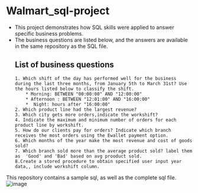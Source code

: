 # Walmart_sql-project
* This project demonstrates how SQL skills were applied to answer specific business problems.
* The business questions are listed below, and the answers are available in the same repository as the SQL file.
  ## List of business questions
      1. Which shift of the day has performed well for the business during the last three months, from January 5th to March 31st? Use the hours listed below to classify the shift.
          * Morning: BETWEEN "00:00:00" AND "12:00:00"
          * Afternoon : BETWEEN "12:01:00" AND "16:00:00"
          *  Night: hours after "16:00:00"
      2. Which product line had the largest revenue?
      3. Which city gets more orders,indicate the workshift?
      4. Indicate the maximum and minimum number of orders for each product line by workshift.
      5. How do our clients pay for orders? Indicate which branch receives the most orders using the Ewallet payment option.
      6. Which months of the year make the most revenue and cost of goods sold?
      7. Which branch sold more than the average product sold? label them as  'Good' and 'Bad' based on avg prooduct sold.
      8.Create a stored procedure to obtain specified user input year data,, include workshift column. 

This repository contains a sample sql, as well as the complete sql file. 
![image](https://github.com/user-attachments/assets/7b9bbae2-2825-4ca0-a863-889e676513d5)
